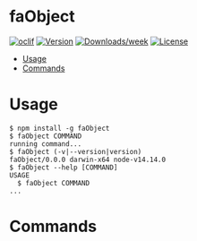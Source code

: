 faObject
========



[![oclif](https://img.shields.io/badge/cli-oclif-brightgreen.svg)](https://oclif.io)
[![Version](https://img.shields.io/npm/v/faObject.svg)](https://npmjs.org/package/faObject)
[![Downloads/week](https://img.shields.io/npm/dw/faObject.svg)](https://npmjs.org/package/faObject)
[![License](https://img.shields.io/npm/l/faObject.svg)](https://github.com/brunocerecetto/faObject/blob/master/package.json)

<!-- toc -->
* [Usage](#usage)
* [Commands](#commands)
<!-- tocstop -->
# Usage
<!-- usage -->
```sh-session
$ npm install -g faObject
$ faObject COMMAND
running command...
$ faObject (-v|--version|version)
faObject/0.0.0 darwin-x64 node-v14.14.0
$ faObject --help [COMMAND]
USAGE
  $ faObject COMMAND
...
```
<!-- usagestop -->
# Commands
<!-- commands -->

<!-- commandsstop -->
